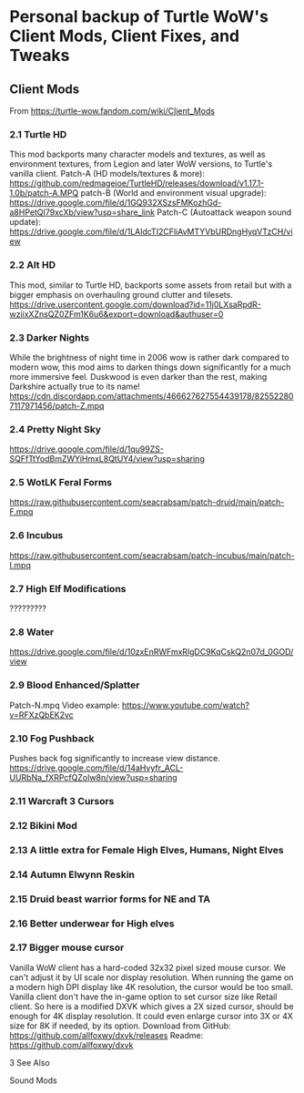 # Personal backup of Turtle WoW's Client Mods, Client Fixes, and Tweaks

## Client Mods
From https://turtle-wow.fandom.com/wiki/Client_Mods

### 2.1 Turtle HD
This mod backports many character models and textures, as well as environment textures, from Legion and later WoW versions, to Turtle's vanilla client. 
Patch-A (HD models/textures & more): https://github.com/redmagejoe/TurtleHD/releases/download/v1.17.1-1.0b/patch-A.MPQ
patch-B (World and environment visual upgrade): https://drive.google.com/file/d/1GQ932XSzsFMKozhGd-a8HPetQI79xcXb/view?usp=share_link
Patch-C (Autoattack weapon sound update): https://drive.google.com/file/d/1LAldcTI2CFliAvMTYVbURDngHyqVTzCH/view

### 2.2 Alt HD
This mod, similar to Turtle HD, backports some assets from retail but with a bigger emphasis on overhauling ground clutter and tilesets. 
https://drive.usercontent.google.com/download?id=11j0LXsaRpdR-wziixXZnsQZ0ZFm1K6u6&export=download&authuser=0

### 2.3 Darker Nights
While the brightness of night time in 2006 wow is rather dark compared to modern wow, this mod aims to darken things down significantly for a much more immersive feel. 
Duskwood is even darker than the rest, making Darkshire actually true to its name! 
https://cdn.discordapp.com/attachments/466627627554439178/825522807117971456/patch-Z.mpq

### 2.4 Pretty Night Sky
https://drive.google.com/file/d/1qu99ZS-SQFfTtYodBmZWYiHmxL8QtUY4/view?usp=sharing

### 2.5 WotLK Feral Forms
https://raw.githubusercontent.com/seacrabsam/patch-druid/main/patch-F.mpq

### 2.6 Incubus
https://raw.githubusercontent.com/seacrabsam/patch-incubus/main/patch-I.mpq

### 2.7 High Elf Modifications
?????????

### 2.8 Water
https://drive.google.com/file/d/10zxEnRWFmxRlgDC9KqCskQ2n07d_0GOD/view

### 2.9 Blood Enhanced/Splatter
Patch-N.mpq
Video example: https://www.youtube.com/watch?v=RFXzQbEK2vc

### 2.10	Fog Pushback
Pushes back fog significantly to increase view distance. 
https://drive.google.com/file/d/14aHvyfr_ACL-UURbNa_fXRPcfQZoIw8n/view?usp=sharing

### 2.11	Warcraft 3 Cursors

### 2.12	Bikini Mod

### 2.13	A little extra for Female High Elves, Humans, Night Elves

### 2.14	Autumn Elwynn Reskin

### 2.15	Druid beast warrior forms for NE and TA

### 2.16	Better underwear for High elves

### 2.17	Bigger mouse cursor
Vanilla WoW client has a hard-coded 32x32 pixel sized mouse cursor. We can't adjust it by UI scale nor display resolution. 
When running the game on a modern high DPI display like 4K resolution, the cursor would be too small. 
Vanilla client don't have the in-game option to set cursor size like Retail client.
So here is a modified DXVK which gives a 2X sized cursor, should be enough for 4K display resolution.
It could even enlarge cursor into 3X or 4X size for 8K if needed, by its option.
Download from GitHub: https://github.com/allfoxwy/dxvk/releases 
Readme: https://github.com/allfoxwy/dxvk




3	See Also


Sound Mods


